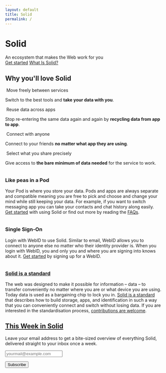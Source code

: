 ```yaml
---
layout: default
title: Solid
permalink: /
---
```


<div class="home">
  <div class="title-banner">
    <h1 class="title">Solid</h1>
    <div class="subtitle">
      An ecosystem that makes the Web work for you
    </div>
    <a href="{{site.baseurl}}/get-started" class="learn-btn">Get started</a>
      <a href="#what-is-solid" class="learn-more-link">
        What Is Solid?<br/>
        <img
          src="{{site.baseurl}}/assets/img/fontawesome-free-5.11.2-web/svgs/solid/angle-double-down.svg"
          alt=""
          class="chevron"
        />
      </a>
      </div>
  <div class="page-content">
    <h2 class="intro-heading">
      Why you'll love Solid
    </h2>
    <div class="cards row around">
      <div class="col-xs-12 col-sm-12 col-md-3 col-lg-3">
        <div class="card">
          <div class="card-header">
            <img
              src="{{site.baseurl}}/assets/img/fontawesome-free-5.11.2-web/svgs/solid/dolly.svg"
              alt=""
              class="icon"
            />
            <span class="card-title">Move freely between services</span>
          </div>
          <div class="card-body">
            <p>
            Switch to the best tools and <b>take your data with you</b>. 
            </p>
          </div>
        </div>
      </div>
      <div class="col-xs-12 col-sm-12 col-md-3 col-lg-3">
        <div class="card">
          <div class="card-header">
            <img
              src="{{site.baseurl}}/assets/img/fontawesome-free-5.11.2-web/svgs/solid/recycle.svg"
              alt=""
              class="icon"
            />
            <span class="card-title">Reuse data across apps</span>
          </div>
          <div class="card-body">
            <p>
            <!-- Get quality recommendations based on the whole you by recycling data from multiple apps.  -->
            Stop re-entering the same data again and again by <b>recycling data from app to app</b>.
            </p>
          </div>
        </div>
      </div>
      <div class="col-xs-12 col-sm-12 col-md-3 col-lg-3">
        <div class="card">
          <div class="card-header">
            <img
              src="{{site.baseurl}}/assets/img/fontawesome-free-5.11.2-web/svgs/solid/users.svg"
              alt=""
              class="icon"
            />
            <span class="card-title">Connect with anyone</span>
          </div>
          <div class="card-body">
            <p>
              Connect to your friends <b>no matter what app they are using</b>. 
            </p>
          </div>
        </div>
      </div>
      <div class="col-xs-12 col-sm-12 col-md-3 col-lg-3">
        <div class="card">
          <div class="card-header">
            <img
              src="{{site.baseurl}}/assets/img/fontawesome-free-5.11.2-web/svgs/solid/crosshairs.svg"
              alt=""
              class="icon"
            />
            <span class="card-title">Select what you share precisely</span>
          </div>
          <div class="card-body">
            <p>
              Give access to <b>the bare minimum of data needed</b> for the service to work.
            </p>
          </div>
        </div>
      </div>
    </div>
    <span id="what-is-solid"></span>
    <div class="img-info-banner row around">
      <div class="col-xs-12 col-sm-12 col-md-5 col-lg-5 image">
        <img src="{{site.baseurl}}/assets/img/like-peas-in-a-pod.svg" alt="" />
      </div>
      <div class="col-xs-12 col-sm-12 col-md-7 col-lg-7">
        <div class="info-card">
          <h3 class="title">Like peas in a Pod</h3>
          <p class="info">
            Your Pod is where you store your data. Pods and apps are always separate and compatible meaning you are free to pick and choose and change your mind while still keeping your data. For example, if you want to switch messaging app you can take your contacts and chat history along easily. <a href="{{site.baseUrl}}/use-solid" title="Where to get a Solid account">Get started</a> with using Solid or find out more by reading the <a href="{{site.baseUrl}}/faqs" title="Frequently Asked Questions">FAQs</a>.
          </p>
        </div>
      </div>
    </div>
    <div class="img-info-banner row around reverse">
      <div class="col-xs-12 col-sm-12 col-md-5 col-lg-5 image">
        <img src="{{site.baseurl}}/assets/img/single-sign-on.svg" alt="" />
      </div>
      <div class="col-xs-12 col-sm-12 col-md-7 col-lg-7">
        <div class="info-card">
          <h3 class="title">Single Sign-On</h3>
          <p class="info">
          Login with WebID to use Solid. Similar to email, WebID allows you to connect to anyone else no matter who their identity provider is. When you login with WebID, you and only you and where you are signing into knows about it. <a href="{{site.baseUrl}}/use-solid" title="Where to get a Solid account">Get started</a> by signing up for a WebID.
          </p>
        </div>
      </div>
    </div>
    <div class="img-info-banner row around">
      <div class="col-xs-12 col-sm-12 col-md-5 col-lg-5 image">
        <img src="{{site.baseurl}}/assets/img/solid-is-a-standard.svg" alt="" />
      </div>
      <div class="col-xs-12 col-sm-12 col-md-7 col-lg-7">
        <div class="info-card">
          <h3 class="title">
            <a href="https://solid.github.io/specification/">Solid is a standard</a>
          </h3>
          <p class="info">
            The web was designed to make it possible for information – data – to transfer conveniently no matter where you are or what device you are using. Today data is used as a bargaining chip to lock you in. <a href="https://solid.github.io/specification/" title="The Solid Specification">Solid is a standard</a> that describes how to build storage, apps, and identification in such a way that you can conveniently connect and switch without losing data. If you are interested in the standardisation process, <a href="{{site.baseUrl}}/standardisation" title="How to contribute to the Solid standards">contributions are welcome</a>.
          </p>
        </div>
      </div>
    </div>
    <form
      action="https://tinyletter.com/ThisWeekInSolid"
      class="newsletter-form"
      method="post"
      target="popupwindow"
      onsubmit="window.open('https://tinyletter.com/ThisWeekInSolid', 'popupwindow', 'scrollbars=yes,width=800,height=600');return true"
    >
      <h2>
        <a href="{{site.baseUrl}}/this-week-in-solid" title="View past editions of This Week in Solid">
          This Week in Solid
        </a>
      </h2>
      <p>
        <label for="tlemail">
          Leave your email address to get a bite-sized overview of everything Solid, delivered straight to your inbox once a week.
        </label>
      </p>
      <p>
        <input type="email" name="email" placeholder="yourmail@example.com" id="tlemail"/>
      </p>
      <input type="hidden" value="1" name="embed"/>
      <input type="submit" value="Subscribe" />
    </form>

  </div>
</div>
